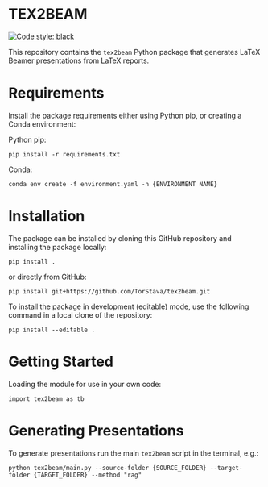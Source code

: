 # TEX2BEAM

[![Code style: black](https://img.shields.io/badge/code%20style-black-000000.svg)](https://github.com/psf/black)

This repository contains the `tex2beam` Python package that generates LaTeX Beamer presentations from LaTeX reports.

# Requirements

Install the package requirements either using Python pip, or creating a Conda environment:

Python pip:

    pip install -r requirements.txt

Conda:

    conda env create -f environment.yaml -n {ENVIRONMENT NAME}


# Installation

The package can be installed by cloning this GitHub repository and installing the package locally:

    pip install .

or directly from GitHub:

    pip install git+https://github.com/TorStava/tex2beam.git

To install the package in development (editable) mode, use the following command in a local clone of the repository:

    pip install --editable .

# Getting Started

Loading the module for use in your own code:

    import tex2beam as tb

# Generating Presentations

To generate presentations run the main `tex2beam` script in the terminal, e.g.:

    python tex2beam/main.py --source-folder {SOURCE_FOLDER} --target-folder {TARGET_FOLDER} --method "rag"

